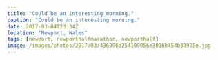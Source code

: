 ```yaml
---
title: "Could be an interesting morning."
caption: "Could be an interesting morning."
date: 2017-03-04T23:34Z
location: "Newport, Wales"
tags: [newport, newporthalfmarathon, newporthalf]
image: /images/photos/2017/03/436996b254109056e3016b454b38985e.jpg
---
```

